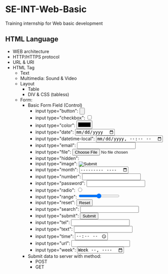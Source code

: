 # SE-INT-Web-Basic
Training internship for Web basic development

## HTML Language
- WEB architecture
- HTTP/HTTPS protocol
- URL & URI
- HTML Tag
    - Text
    - Multimedia: Sound & Video
    - Layout
        - Table
        - DIV & CSS (tabless)
    - Form:
        - Basic Form Field (Control)
            - input type="button": <input type="button">
            - input type="checkbox": <input type="checkbox">
            - input type="color": <input type="color">
            - input type="date": <input type="date">
            - input type="datetime-local": <input type="datetime-local">
            - input type="email": <input type="email">
            - input type="file": <input type="file">
            - input type="hidden": <input type="hidden">
            - input type="image": <input type="image">
            - input type="month": <input type="month">
            - input type="number": <input type="number">
            - input type="password": <input type="password">
            - input type="radio": <input type="radio">
            - input type="range": <input type="range">
            - input type="reset": <input type="reset">
            - input type="search": <input type="search">
            - input type="submit": <input type="submit">
            - input type="tel": <input type="tel">
            - input type="text": <input type="text">
            - input type="time": <input type="time">
            - input type="url": <input type="url">
            - input type="week": <input type="week">
        - Submit data to server with method:
            - POST
            - GET